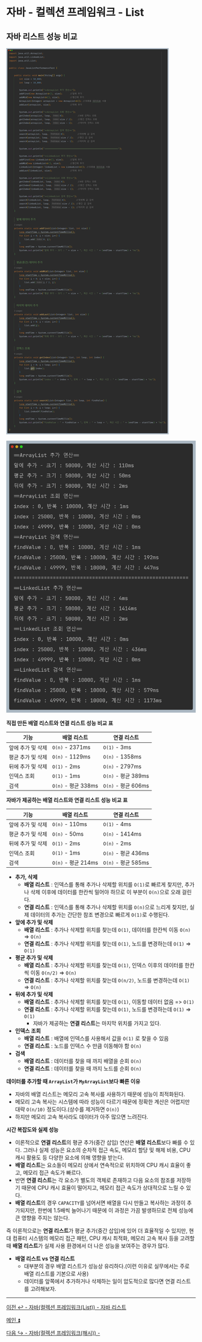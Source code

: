 # 자바 - 컬렉션 프레임워크 - List

## 자바 리스트 성능 비교

![img_16.png](image/img_16.png)

![img_17.png](image/img_17.png)

**직접 만든 배열 리스트와 연결 리스트 성능 비교 표**

| 기능         | 배열 리스트            | 연결 리스트            |
|------------|-------------------|-------------------|
| 앞에 추가 및 삭제 | `O(n)` - 2371ms   | `O(1)` -  3ms     |
| 평균 추가 및 삭제 | `O(n)` - 1129ms   | `O(n)` - 1358ms   |
| 뒤에 추가 및 삭제 | `O(1)` - 2ms      | `O(n)` - 2797ms   |
| 인덱스 조회     | `O(1)` - 1ms      | `O(n)` - 평균 389ms |
| 검색         | `O(n)` - 평균 338ms | `O(n)` - 평균 606ms |

**자바가 제공하는 배열 리스트와 연결 리스트 성능 비교 표**

| 기능         | 배열 리스트            | 연결 리스트            |
|------------|-------------------|-------------------|
| 앞에 추가 및 삭제 | `O(n)` - 110ms    | `O(1)` -  4ms     |
| 평균 추가 및 삭제 | `O(n)` - 50ms     | `O(n)` - 1414ms   |
| 뒤에 추가 및 삭제 | `O(1)` - 2ms      | `O(n)` - 2ms      |
| 인덱스 조회     | `O(1)` - 1ms      | `O(n)` - 평균 436ms |
| 검색         | `O(n)` - 평균 214ms | `O(n)` - 평균 585ms |


- **추가, 삭제**
    - **배열 리스트** : 인덱스를 통해 추가나 삭제할 위치를 `O(1)`로 빠르게 찾지만, 추가나 삭제 이후에 데이터를 한칸씩 밀어야 하므로 이 부분이 `O(n)`으로 오래 걸린다.
    - **연결 리스트** : 인덱스를 통해 추가나 삭제할 위치를 `O(n)`으로 느리게 찾지만, 실제 데이터의 추가는 간단한 참조 변경으로 빠르게 `O(1)`로 수행된다.
- **앞에 추가 및 삭제**
    - **배열 리스트** : 추가나 삭제할 위치를 찾는데 `O(1)`, 데이터를 한칸씩 이동 `O(n)` => `O(n)`
    - **연결 리스트** : 추가나 삭제할 위치를 찾는데 `O(1)`, 노드를 변경하는데 `O(1)` => `O(1)`
- **평균 추가 및 삭제**
    - **배열 리스트** : 추가나 삭제할 위치를 찾는데 `O(1)`, 인덱스 이후의 데이터를 한칸씩 이동 `O(n/2)` => `O(n)`
    - **연결 리스트** : 추가나 삭제할 위치를 찾는데 `O(n/2)`, 노드를 변경하는데 `O(1)` => `O(n)`
- **뒤에 추가 및 삭제**
    - **배열 리스트** : 추가나 삭제할 위치를 찾는데 `O(1)`, 이동할 데이터 없음 => `O(1)`
    - **연결 리스트** : 추가나 삭제할 위치를 찾는데 `O(1)`, 노드를 변경하는데 `O(1)` => `O(1)`
      - 자바가 제공하는 **연결 리스트**는 마지막 위치를 가지고 있다.
- **인덱스 조회**
    - **배열 리스트** : 배열에 인덱스를 사용해서 값을 `O(1)` 로 찾을 수 있음
    - **연결 리스트** : 노드를 인덱스 수 만큼 이동해야 함 `O(n)`
- **검색**
    - **배열 리스트** : 데이터를 찾을 때 까지 배열을 순회 `O(n)`
    - **연결 리스트** : 데이터를 찾을 때 까지 노드를 순회 `O(n)`

**데이터를 추가할 때 `ArrayList`가 `MyArrayList`보다 빠른 이유**
- 자바의 배열 리스트는 메모리 고속 복사를 사용하기 때문에 성능이 최적화된다.
- 메모리 고속 복사는 시스템에 따라 성능이 다르기 때문에 정확한 계산은 어렵지만 대략 `O(n/10)` 정도이다.(상수를 제거하면 `O(n)`)
- 하지만 메모리 고속 복사라도 데이터가 아주 많으면 느려진다.

**시간 복잡도와 실제 성능**
- 이론적으로 **연결 리스트**의 평균 추가(중간 삽입) 연산은 **배열 리스트**보다 빠를 수 있다. 그러나 실제 성능은 요소의 순차적 접근 속도, 메모리 할당 및 해제 비용,
  CPU 캐시 활용도 등 다양한 요소에 의해 영향을 받는다.
- **배열 리스트**는 요소들이 메모리 상에서 연속적으로 위치하여 CPU 캐시 효율이 좋고, 메모리 접근 속도가 빠르다.
- 반면 **연결 리스트**는 각 요소가 별도의 객체로 존재하고 다음 요소의 참조를 저장하기 때문에 CPU 캐시 효율이 떨어지고, 메모리 접근 속도가 상대적으로 느릴 수 있다.
- **배열 리스트**의 경우 `CAPACITY`를 넘어서면 배열을 다시 만들고 복사하는 과정이 추가되지만, 한번에 1.5배씩 늘어나기 때문에 이 과정은 가끔 발생하므로 전체 성능에 큰 영향을 주지는 않는다.

즉 이론적으로는 **연결 리스트**가 평균 추가(중간 삽입)에 있어 더 효율적일 수 있지만, 현대 컴퓨터 시스템의 메모리 접근 패턴, CPU 캐시 최적화, 메모리 고속 복사 등을 고려할 때
**배열 리스트**가 실제 사용 환경에서 더 나은 성능을 보여주는 경우가 많다.

- **배열 리스트 vs 연결 리스트**
    - 대부분의 경우 배열 리스트가 성능상 유리하다.(이런 이유로 실무에서는 주로 배열 리스트를 기본으로 사용)
    - 데이터를 앞쪽에서 추가하거나 삭제하는 일이 압도적으로 많다면 연결 리스트를 고려해보자.

---

[이전 ↩️ - 자바(컬렉션 프레임워크(List)) - 자바 리스트]()

[메인 ⏫](https://github.com/genesis12345678/TIL/blob/main/Java/mid_2/Main.md)

[다음 ↪️ - 자바(컬렉션 프레임워크(해시)) - ]()
